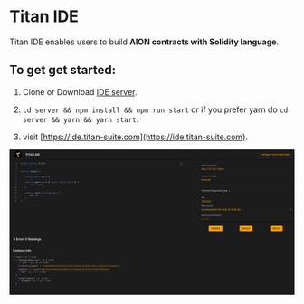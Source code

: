 # Titan IDE

Titan IDE enables users to build **AION contracts with Solidity language**.

## To get get started:

1.  Clone or Download [IDE server](https://github.com/titan-suite/ide/releases).

2.  `cd server && npm install && npm run start` or if you prefer yarn do `cd server && yarn && yarn start`.

3.  visit [https://ide.titan-suite.com](https://ide.titan-suite.com).

![Titan IDE screenshot](screenshot.png)
